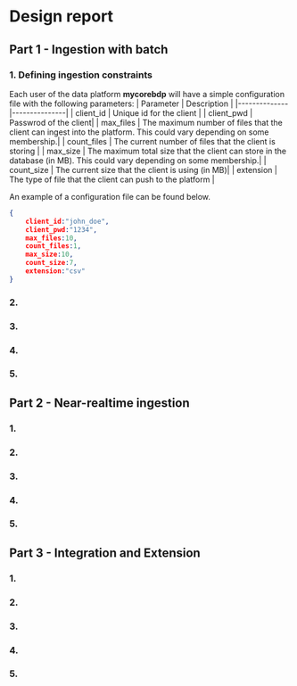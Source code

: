 # Design report

## Part 1 - Ingestion with batch
### 1. Defining ingestion constraints
Each user of the data platform **mycorebdp** will have a simple configuration file with the following parameters:
| Parameter           | Description     |
|--------------|---------------|
| client_id | Unique id for the client |
| client_pwd | Passwrod of the client|
| max_files | The maximum number of files that the client can ingest into the platform. This could vary depending on some membership.|
| count_files | The current number of files that the client is storing |
| max_size | The maximum total size that the client can store in the database (in MB). This could vary depending on some membership.|
| count_size | The current size that the client is using (in MB)|
| extension | The type of file that the client can push to the platform |

An example of a configuration file can be found below.
~~~json
{
    client_id:"john_doe",
    client_pwd:"1234",
    max_files:10,
    count_files:1,
    max_size:10,
    count_size:7,
    extension:"csv"
}
~~~


### 2. 


### 3. 


### 4. 


### 5. 



## Part 2 - Near-realtime ingestion

### 1. 

### 2. 


### 3. 


### 4. 


### 5. 


## Part 3 - Integration and Extension

### 1. 



### 2. 


### 3. 


### 4. 



### 5. 